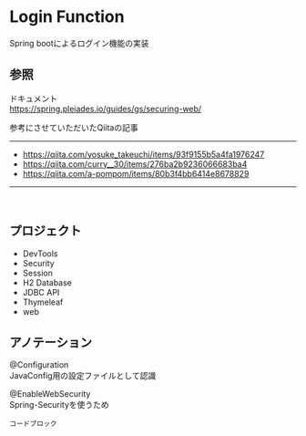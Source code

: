# Login Function
Spring bootによるログイン機能の実装

## 参照
ドキュメント<br>
https://spring.pleiades.io/guides/gs/securing-web/

参考にさせていただいたQiitaの記事<br>
***
- https://qiita.com/yosuke_takeuchi/items/93f9155b5a4fa1976247
- https://qiita.com/curry__30/items/276ba2b9236066683ba4
- https://qiita.com/a-pompom/items/80b3f4bb6414e8678829
***
<br>

## プロジェクト
- DevTools
- Security
- Session
- H2 Database
- JDBC API
- Thymeleaf
- web

## アノテーション
@Configuration<br>
JavaConfig用の設定ファイルとして認識

@EnableWebSecurity<br>
Spring-Securityを使うため

```
コードブロック
```
